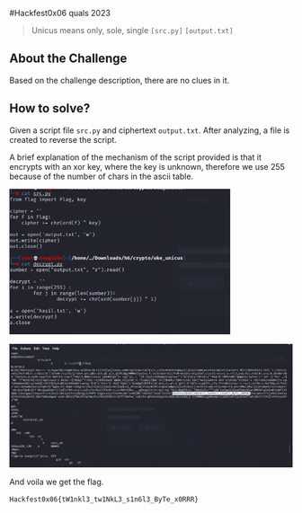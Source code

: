 #Hackfest0x06 quals 2023
> Unicus means only, sole, single
`[src.py]` `[output.txt]`

## About the Challenge
Based on the challenge description, there are no clues in it.

## How to solve?
Given a script file `src.py` and ciphertext `output.txt`. After analyzing, a file is created to reverse the script.

A brief explanation of the mechanism of the script provided is that it encrypts with an xor key, where the key is unknown, therefore we use 255 because of the number of chars in the ascii table.

![img1](images/img1.png)

![flag](images/flag.png)

And voila we get the flag.

```
Hackfest0x06{tW1nkl3_tw1NkL3_s1n6l3_ByTe_x0RRR}
```
